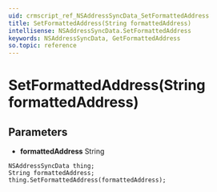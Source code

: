 ```yaml
---
uid: crmscript_ref_NSAddressSyncData_SetFormattedAddress
title: SetFormattedAddress(String formattedAddress)
intellisense: NSAddressSyncData.SetFormattedAddress
keywords: NSAddressSyncData, GetFormattedAddress
so.topic: reference
---
```


# SetFormattedAddress(String formattedAddress)

## Parameters

* **formattedAddress** String

```crmscript
NSAddressSyncData thing;
String formattedAddress;
thing.SetFormattedAddress(formattedAddress);
```


